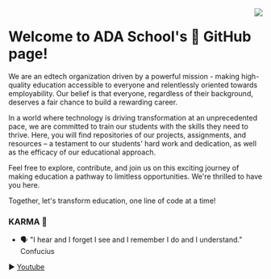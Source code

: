 <img align="right" src="https://avatars.githubusercontent.com/u/61118853?s=200&v=4">

# Welcome to ADA School's  🏫 GitHub page!

We are an edtech organization driven by a powerful mission - making high-quality education accessible to everyone and relentlessly oriented towards employability. Our belief is that everyone, regardless of their background, deserves a fair chance to build a rewarding career.

In a world where technology is driving transformation at an unprecedented pace, we are committed to train our students with the skills they need to thrive. Here, you will find repositories of our projects, assignments, and resources – a testament to our students' hard work and dedication, as well as the efficacy of our educational approach.

Feel free to explore, contribute, and join us on this exciting journey of making education a pathway to limitless opportunities. We're thrilled to have you here.

Together, let's transform education, one line of code at a time!

### KARMA 🧪
- 🗣️ "I hear and I forget I see and I remember I do and I understand." Confucius

▶️ [Youtube](https://www.youtube.com/@adaschool)
